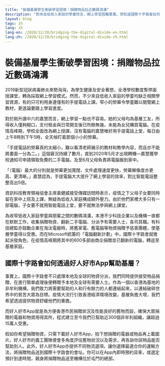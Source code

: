 ```yaml
---
title: "裝備基層學生衝破學習困境：捐贈物品拉近數碼鴻溝"
description: "對來自低收入家庭的學童而言，網上學習困難重重。想知道國際十字路會如何幫他們克服難關？立即按此閱讀網誌。想出多一分力捐贈物資？現在就下載好人好市App！"
layout: blog
tags: zh
lang: zh
lang-en: /2020/12/28/bridging-the-digital-divide-en.html
lang-zh: /2020/12/28/bridging-the-digital-divide-zh.html
---
```

 
# 裝備基層學生衝破學習困境：捐贈物品拉近數碼鴻溝

2019新型冠狀病毒肺炎來勢洶洶，為學生健康及安全著想，全港學校數度暫停面授課堂，轉為採取網上學習模式。然而，不少來自低收入家庭的學童均缺乏相關學習資源，有的只可利用身邊僅有的手提電話上課。窄小的熒幕令學童難以閱覽網上教材，更遑論要跟上學習進度。

對於剛升讀中六的嘉慧而言，網上學習一點也不容易。她的父母均為基層工友，所得收入僅夠糊口，支付租金與日常開支後已所餘無幾，未能為女兒購買電腦。在疫情高峰期，學校全面改為網上授課，沒有電腦的嘉慧唯好用手提電話上堂，每日由上午8時到下午5時，全天候盯着那個小小的熒幕。

「手提電話的熒幕真的太細小，難以看清老師展示的教材和教學內容，而且亦不能將畫面一分為二。」這個窘況持續了數月，直到2020年5月才出現轉機—嘉慧獲學校通知可申請領取免費的二手電腦，及至6月父母負責將電腦搬到家中。

「（電腦）最大的分別就是熒幕更加寬闊，文件處理速度更快，熒幕解像度亦更高、更清晰。」嘉慧認為，手提電腦大大提升了網上學習的效率，對比智能電話整整高出5倍。

資訊科技教育領袖協會主席黃健威接受傳媒訪問時表示，疫情之下父母子女要同時留在家中上班及上課，無疑為低收入家庭構成額外壓力。由於他們家裡大多只有一部電腦，子女要不就用智能電話上堂，要不就無法參與網上課堂。

為收窄低收入家庭學童與朋輩之間的數碼鴻溝，本港不少科技企業以及機構一直都在默默工作，收集捐贈物資、翻新二手電腦、分派予有需要人士，各司其職。有科技總監亦鼓勵企業在淘汰電器時，將舊家電、舊電腦等物資捐贈予慈善團體，使基層學童得以受惠。而在Microsoft統籌的「電腦翻新計劃」中，國際十字路會就擔起派發角色，在疫情高峰期將其中的600多部由商企捐贈並已翻新的電腦，轉送至基層家庭。 

## 國際十字路會如何透過好人好市App幫助基層？

事實上，國際十字路會不只處理本地及全球的物資分派，我們同時提供接受物品捐贈，在進行簡單處理後便轉贈予本地及全球有需要人士。作為一個以香港為基地的非牟利機構，我們致力將需要幫助的人和行有餘力的人都連結起來，以連結破碎世界中的貧苦大眾為目標。疫情大流行引致香港經濟環境改變，基層負擔大增，我們希望透過提供物資舒緩他們的重擔。

而好人好市App就是為方便香港市民捐贈狀況及性能良好的舊物而設，確保大眾捐贈的電器和物資用得其所，程式建立至今我們已幫助近300個非牟利組織，讓超過15萬人受惠。

假如你希望捐贈物資，只需下載好人好市App，拍下想捐贈的電器或物品再上載圖片。好人好市的義工團隊便會多角度評估舊物狀況以及需求，再告訴你該物品能否幫助別人。此外，好人好市App亦提供不同物流選項，讓你選擇最適合你的運輸方法，將捐贈物品送到國際十字路會的會址。你可以在App內即時預約貨車，或選定預計到達時間，親身將捐贈物品送至機構位於屯門的總部。
